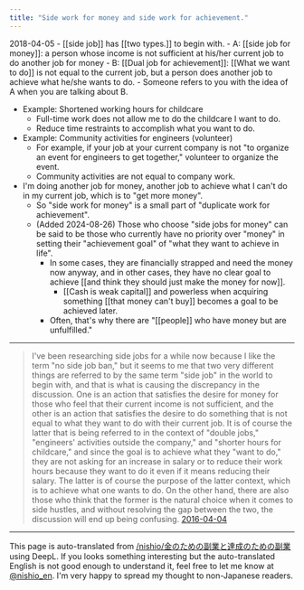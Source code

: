 ```yaml
---
title: "Side work for money and side work for achievement."
---
```


2018-04-05
    - [[side job]] has [[two types.]] to begin with.
    - A: [[side job for money]]: a person whose income is not sufficient at his/her current job to do another job for money
    - B: [[Dual job for achievement]]: [[What we want to do]] is not equal to the current job, but a person does another job to achieve what he/she wants to do.
    - Someone refers to you with the idea of A when you are talking about B.
- Example: Shortened working hours for childcare
    - Full-time work does not allow me to do the childcare I want to do.
    - Reduce time restraints to accomplish what you want to do.
- Example: Community activities for engineers (volunteer)
    - For example, if your job at your current company is not "to organize an event for engineers to get together," volunteer to organize the event.
    - Community activities are not equal to company work.
- I'm doing another job for money, another job to achieve what I can't do in my current job, which is to "get more money".
    - So "side work for money" is a small part of "duplicate work for achievement".
    - (Added 2024-08-26) Those who choose "side jobs for money" can be said to be those who currently have no priority over "money" in setting their "achievement goal" of "what they want to achieve in life".
        - In some cases, they are financially strapped and need the money now anyway, and in other cases, they have no clear goal to achieve [[and think they should just make the money for now]].
            - [[Cash is weak capital]] and powerless when acquiring something [[that money can't buy]] becomes a goal to be achieved later.
        - Often, that's why there are "[[people]] who have money but are unfulfilled."

-----
> I've been researching side jobs for a while now because I like the term "no side job ban," but it seems to me that two very different things are referred to by the same term "side job" in the world to begin with, and that is what is causing the discrepancy in the discussion.
> One is an action that satisfies the desire for money for those who feel that their current income is not sufficient, and the other is an action that satisfies the desire to do something that is not equal to what they want to do with their current job.
> It is of course the latter that is being referred to in the context of "double jobs," "engineers' activities outside the company," and "shorter hours for childcare," and since the goal is to achieve what they "want to do," they are not asking for an increase in salary or to reduce their work hours because they want to do it even if it means reducing their salary. The latter is of course the purpose of the latter context, which is to achieve what one wants to do.
> On the other hand, there are also those who think that the former is the natural choice when it comes to side hustles, and without resolving the gap between the two, the discussion will end up being confusing.
[2016-04-04](https://www.facebook.com/nishiohirokazu/posts/10208308752652988)


---
This page is auto-translated from [/nishio/金のための副業と達成のための副業](https://scrapbox.io/nishio/金のための副業と達成のための副業) using DeepL. If you looks something interesting but the auto-translated English is not good enough to understand it, feel free to let me know at [@nishio_en](https://twitter.com/nishio_en). I'm very happy to spread my thought to non-Japanese readers.